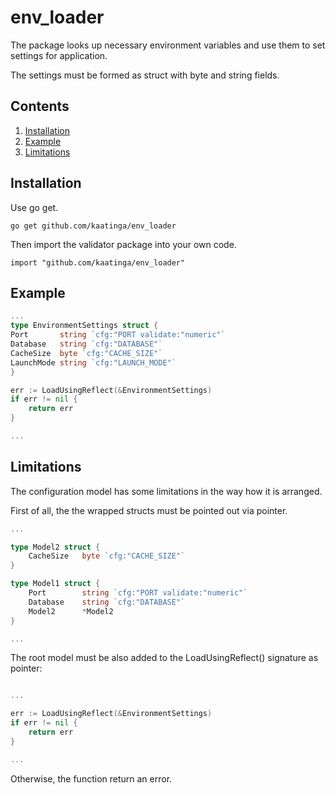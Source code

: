 # env_loader

The package looks up necessary environment variables and use them to set settings for application.

The settings must be formed as struct with byte and string fields.

## Contents

1. [Installation](#installation)
2. [Example](#example)
3. [Limitations](#limits)

<a name="installation"></a>

## Installation

Use go get.

	go get github.com/kaatinga/env_loader

Then import the validator package into your own code.

	import "github.com/kaatinga/env_loader"

<a name="example"></a>

## Example

```go
...
type EnvironmentSettings struct {
Port       string `cfg:"PORT validate:"numeric"`
Database   string `cfg:"DATABASE"`
CacheSize  byte `cfg:"CACHE_SIZE"`
LaunchMode string `cfg:"LAUNCH_MODE"`
}

err := LoadUsingReflect(&EnvironmentSettings)
if err != nil {
    return err
}

...
```

<a name="limits"></a>

## Limitations

The configuration model has some limitations in the way how it is arranged.

First of all, the the wrapped structs must be pointed out via pointer. 

```go
...

type Model2 struct {
    CacheSize   byte `cfg:"CACHE_SIZE"`
}

type Model1 struct {
    Port        string `cfg:"PORT validate:"numeric"`
    Database    string `cfg:"DATABASE"`
    Model2      *Model2
}

...
```

The root model must be also added to the LoadUsingReflect() signature as pointer:

```go

...

err := LoadUsingReflect(&EnvironmentSettings)
if err != nil {
    return err
}

...
```

Otherwise, the function return an error.